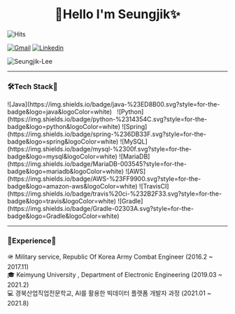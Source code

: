 <h1 align = "center">🌟Hello I'm Seungjik✨</h3>

<p>
<img alt="Hits" src="https://hits.seeyoufarm.com/api/count/incr/badge.svg?url=https%3A%2F%2Fgithub.com%2FSeungjik-Lee%2Fhit-counter&count_bg=%23905ADB&title_bg=%23555555&icon=&icon_color=%23E7E7E7&title=visit&edge_flat=true"/>
</p>

[![Gmail](https://img.shields.io/badge/Gmail-d14836?style=flat-square&logo=Gmail&logoColor=white&link=mailto:dltmdwlr@gmail.com)](mailto:dltmdwlr@gmail.com)
[![Linkedin](https://img.shields.io/badge/-LinkedIn-blue?style=flat-square&logo=Linkedin&logoColor=white&link=https://www.linkedin.com/in/%EC%8A%B9%EC%A7%81-%EC%9D%B4-346b2b216/)](https://www.linkedin.com/in/%EC%8A%B9%EC%A7%81-%EC%9D%B4-346b2b216/)

<p>
<img align="center" src="https://github-readme-stats.vercel.app/api/top-langs?username=Seungjik-Lee&show_icons=true&locale=en&layout=compact" alt="Seungjik-Lee" />
</p>

---
<h3>🛠Tech Stack🔧</h3>
	![Java](https://img.shields.io/badge/java-%23ED8B00.svg?style=for-the-badge&logo=java&logoColor=white) &nbsp
	![Python](https://img.shields.io/badge/python-%2314354C.svg?style=for-the-badge&logo=python&logoColor=white)
	![Spring](https://img.shields.io/badge/spring-%236DB33F.svg?style=for-the-badge&logo=spring&logoColor=white)
	![MySQL](https://img.shields.io/badge/mysql-%2300f.svg?style=for-the-badge&logo=mysql&logoColor=white)
	![MariaDB](https://img.shields.io/badge/MariaDB-003545?style=for-the-badge&logo=mariadb&logoColor=white)
	![AWS](https://img.shields.io/badge/AWS-%23FF9900.svg?style=for-the-badge&logo=amazon-aws&logoColor=white)
	![TravisCI](https://img.shields.io/badge/travis%20ci-%232B2F33.svg?style=for-the-badge&logo=travis&logoColor=white)
	![Gradle](https://img.shields.io/badge/Gradle-02303A.svg?style=for-the-badge&logo=Gradle&logoColor=white)

---
<h3>📒Experience📒</h3>
<p>
  🪖 Military service, Republic Of Korea Army Combat Engineer (2016.2 ~ 2017.11) <br>
  🎓 Keimyung University , Department of Electronic Engineering (2019.03 ~ 2021.2) <br>
  💻 경북산업직업전문학교, AI를 활용한 빅데이터 플랫폼 개발자 과정 (2021.01 ~ 2021.8) <br>
</p>
